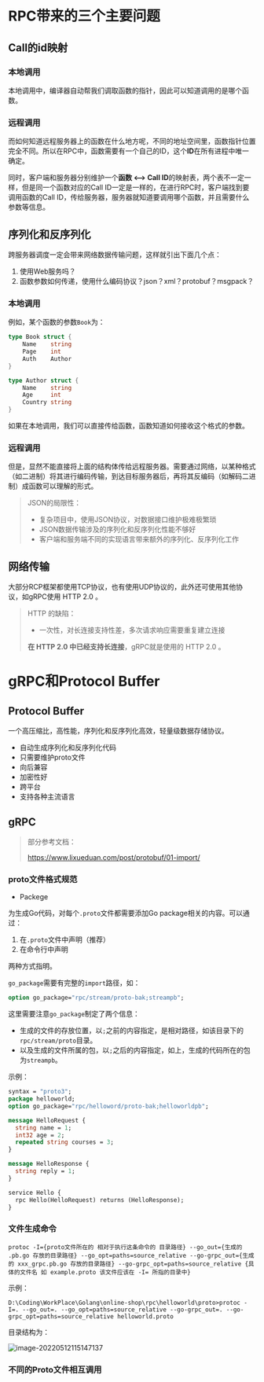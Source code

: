 # RPC带来的三个主要问题

## Call的id映射

### 本地调用

本地调用中，编译器自动帮我们调取函数的指针，因此可以知道调用的是哪个函数。

### 远程调用

而如何知道远程服务器上的函数在什么地方呢，不同的地址空间里，函数指针位置完全不同。所以在RPC中，函数需要有一个自己的ID，这个**ID**在所有进程中唯一确定。

同时，客户端和服务器分别维护一个**函数 <--> Call ID**的映射表，两个表不一定一样，但是同一个函数对应的Call ID一定是一样的，在进行RPC时，客户端找到要调用函数的Call ID，传给服务器，服务器就知道要调用哪个函数，并且需要什么参数等信息。

## 序列化和反序列化

跨服务器调度一定会带来网络数据传输问题，这样就引出下面几个点：

1. 使用Web服务吗？
2. 函数参数如何传递，使用什么编码协议？json？xml？protobuf？msgpack？

### 本地调用

例如，某个函数的参数`Book`为：

```go
type Book struct {
    Name 	string
    Page 	int
    Auth	Author
}

type Author struct {
    Name 	string
    Age  	int
    Country	string
}
```

如果在本地调用，我们可以直接传给函数，函数知道如何接收这个格式的参数。

### 远程调用

但是，显然不能直接将上面的结构体传给远程服务器。需要通过网络，以某种格式（如二进制）将其进行编码传输，到达目标服务器后，再将其反编码（如解码二进制）成函数可以理解的形式。

> JSON的局限性：
>
> - 复杂项目中，使用JSON协议，对数据接口维护极难极繁琐
> - JSON数据传输涉及的序列化和反序列化性能不够好
> - 客户端和服务端不同的实现语言带来额外的序列化、反序列化工作

## 网络传输

大部分RCP框架都使用TCP协议，也有使用UDP协议的，此外还可使用其他协议，如gRPC使用     HTTP 2.0 。

> HTTP 的缺陷：
>
> - 一次性，对长连接支持性差，多次请求响应需要重复建立连接
>
> **在 HTTP 2.0 中已经支持长连接**，gRPC就是使用的 HTTP 2.0 。

# gRPC和Protocol Buffer

## Protocol Buffer

一个高压缩比，高性能，序列化和反序列化高效，轻量级数据存储协议。

- 自动生成序列化和反序列化代码
- 只需要维护proto文件
- 向后兼容
- 加密性好
- 跨平台
- 支持各种主流语言



## gRPC

> 部分参考文档：
>
> https://www.lixueduan.com/post/protobuf/01-import/

### proto文件格式规范

- Packege

为生成Go代码，对每个`.proto`文件都需要添加Go package相关的内容。可以通过：

1. 在`.proto`文件中声明（推荐）
2. 在命令行中声明

两种方式指明。

`go_package`需要有完整的`import`路径，如：

```protobuf
option go_package="rpc/stream/proto-bak;streampb";
```

这里需要注意`go_package`制定了两个信息：

- 生成的文件的存放位置，以`;`之前的内容指定，是相对路径，如该目录下的`rpc/stream/proto`目录。
- 以及生成的文件所属的包，以`;`之后的内容指定，如上，生成的代码所在的包为`streampb`。

示例：

```protobuf
syntax = "proto3";
package helloworld;
option go_package="rpc/helloword/proto-bak;helloworldpb";

message HelloRequest {
  string name = 1;
  int32 age = 2;
  repeated string courses = 3;
}

message HelloResponse {
  string reply = 1;
}

service Hello {
  rpc Hello(HelloRequest) returns (HelloResponse);
}
```

### 文件生成命令

```shell
protoc -I={proto文件所在的 相对于执行这条命令的 目录路径} --go_out={生成的 .pb.go 存放的目录路径} --go_opt=paths=source_relative --go-grpc_out={生成的 xxx_grpc.pb.go 存放的目录路径} --go-grpc_opt=paths=source_relative {具体的文件名 如 example.proto 该文件应该在 -I= 所指的目录中}
```

示例：

```shell
D:\Coding\WorkPlace\Golang\online-shop\rpc\helloworld\proto>protoc -I=. --go_out=. --go_opt=paths=source_relative --go-grpc_out=. --go-grpc_opt=paths=source_relative helloworld.proto
```

目录结构为：

![image-20220512115147137](https://picgo-lzl.oss-cn-beijing.aliyuncs.com/image-20220512115147137.png)

### 不同的Proto文件相互调用











